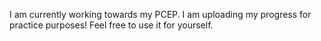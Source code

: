 I am currently working towards my PCEP. I am uploading my progress for practice purposes!
Feel free to use it for yourself.